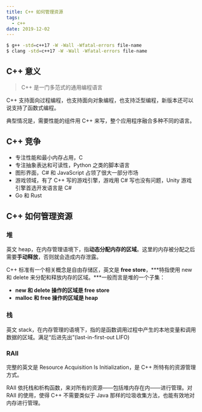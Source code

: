 ```yaml
---
title: C++ 如何管理资源
tags:
  - c++
date: 2019-12-02
---
```


```sh
$ g++ -std=c++17 -W -Wall -Wfatal-errors file-name
$ clang -std=c++17 -W -Wall -Wfatal-errors file-name
```

## C++ 意义

> C++ 是一门多范式的通用编程语言

C++ 支持面向过程编程，也支持面向对象编程，也支持泛型编程，新版本还可以说支持了函数式编程。

典型情况是，需要性能的组件用 C++ 来写，整个应用程序融合多种不同的语言。

## C++ 竞争

- 专注性能和最小内存占用，C
- 专注抽象表达和可读性，Python 之类的脚本语言
- 图形界面，C# 和 JavaScript 占领了很大一部分市场
- 游戏领域，有了 C++ 写的游戏引擎，游戏用 C# 写也没有问题，Unity 游戏引擎首选开发语言是 C#
- Go 和 Rust

## C++ 如何管理资源

### 堆

英文 heap，在内存管理语境下，指**动态分配内存的区域**。这里的内存被分配之后需要**手动释放**，否则就会造成内存泄露。

C++ 标准有一个相关概念是自由存储区，英文是 **free store**，***特指使用 new 和 delete 来分配和释放内存的区域。***一般而言是堆的一个子集：

- **new 和 delete 操作的区域是 free store**
- **malloc 和 free 操作的区域是 heap**

### 栈

英文 stack，在内存管理的语境下，指的是函数调用过程中产生的本地变量和调用数据的区域。满足“后进先出”(last-in-first-out  LIFO)

### RAII

完整的英文是 Resource Acquisition Is Initialization，是 C++ 所特有的资源管理方式。

RAII 依托栈和析构函数，来对所有的资源——包括堆内存在内——进行管理。对 RAII 的使用，使得 C++ 不需要类似于 Java 那样的垃圾收集方法，也能有效地对内存进行管理。